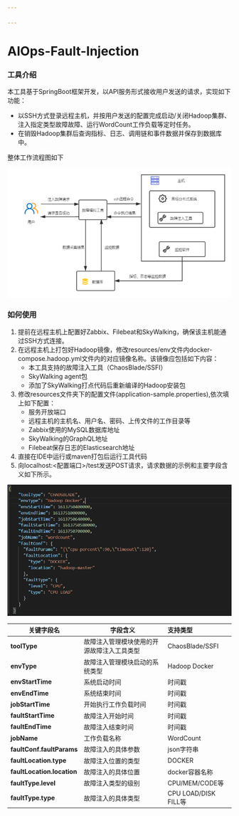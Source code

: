 ```yaml
---

---
```


# AIOps-Fault-Injection



### 工具介绍

本工具基于SpringBoot框架开发，以API服务形式接收用户发送的请求，实现如下功能：

- 以SSH方式登录远程主机，并按用户发送的配置完成启动/关闭Hadoop集群、注入指定类型故障故障、运行WordCount工作负载等定时任务。
- 在销毁Hadoop集群后查询指标、日志、调用链和事件数据并保存到数据库中。

整体工作流程图如下

![](./docs/images/示意图.png)





### 如何使用

1. 提前在远程主机上配置好Zabbix、Filebeat和SkyWalking，确保该主机能通过SSH方式连接。
2. 在远程主机上打包好Hadoop镜像，修改resources/env文件内docker-compose.hadoop.yml文件内的对应镜像名称。该镜像应包括如下内容：
   - 本工具支持的故障注入工具（ChaosBlade/SSFI）
   - SkyWalking agent包
   - 添加了SkyWalking打点代码后重新编译的Hadoop安装包
3. 修改resources文件夹下的配置文件(application-sample.properties),依次填上如下配置：
   - 服务开放端口
   - 远程主机的主机名、用户名、密码、上传文件的工作目录等
   - Zabbix使用的MySQL数据库地址
   - SkyWalking的GraphQL地址
   - Filebeat保存日志的Elasticsearch地址
4. 直接在IDE中运行或maven打包后运行工具代码
5. 向localhost:<配置端口>/test发送POST请求，请求数据的示例和主要字段含义如下所示。

![sample-json](./docs/images/sample-json.png)

| **关键字段名**             | **字段含义**                               | 支持类型             |
| -------------------------- | ------------------------------------------ | :------------------- |
| **toolType**               | 故障注入管理模块使用的开源故障注入工具类型 | ChaosBlade/SSFI      |
| **envType**                | 故障注入管理模块启动的系统类型             | Hadoop Docker        |
| **envStartTime**           | 系统启动时间                               | 时间戳               |
| **envEndTime**             | 系统结束时间                               | 时间戳               |
| **jobStartTime**           | 开始执行工作负载时间                       | 时间戳               |
| **faultStartTime**         | 故障注入开始时间                           | 时间戳               |
| **faultEndTime**           | 故障注入结束时间                           | 时间戳               |
| **jobName**                | 工作负载名称                               | WordCount            |
| **faultConf.faultParams**  | 故障注入的具体参数                         | json字符串           |
| **faultLocation.type**     | 故障注入位置的类型                         | DOCKER               |
| **faultLocation.location** | 故障注入的具体位置                         | docker容器名称       |
| **faultType.level**        | 故障注入类型的级别                         | CPU/MEM/CODE等       |
| **faultType.type**         | 故障注入的具体类型                         | CPU LOAD/DISK FILL等 |
